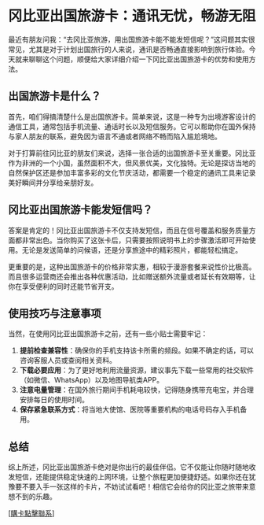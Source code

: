 # 冈比亚出国旅游卡：通讯无忧，畅游无阻

最近有朋友问我：“去冈比亚旅游，用出国旅游卡能不能发短信呢？”这问题其实很常见，尤其是对于计划出国旅行的人来说，通讯是否畅通直接影响到旅行体验。今天就来聊聊这个问题，顺便给大家详细介绍一下冈比亚出国旅游卡的优势和使用方法。

## 出国旅游卡是什么？

首先，咱们得搞清楚什么是出国旅游卡。简单来说，这是一种专为出境游客设计的通信工具，通常包括手机流量、通话时长以及短信服务。它可以帮助你在国外保持与家人朋友的联系，避免因为语言不通或者网络不畅而陷入尴尬境地。

对于打算前往冈比亚的朋友们来说，选择一张合适的出国旅游卡至关重要。冈比亚作为非洲的一个小国，虽然面积不大，但风景优美，文化独特。无论是探访当地的自然保护区还是参加丰富多彩的文化节庆活动，都需要一个稳定的通讯工具来记录美好瞬间并分享给亲朋好友。

## 冈比亚出国旅游卡能发短信吗？

答案是肯定的！冈比亚出国旅游卡不仅支持发短信，而且在信号覆盖和服务质量方面都非常出色。当你购买了这张卡后，只需要按照说明书上的步骤激活即可开始使用。无论是发送简单的问候语，还是分享旅途中的精彩照片，都能轻松搞定。

更重要的是，这种出国旅游卡的价格非常实惠，相较于漫游套餐来说性价比极高。而且很多运营商还会推出各种优惠活动，比如赠送额外流量或者延长有效期等，让你在享受便利的同时还能节省开支。

## 使用技巧与注意事项

当然，在使用冈比亚出国旅游卡之前，还有一些小贴士需要牢记：

1. **提前检查兼容性**：确保你的手机支持该卡所需的频段。如果不确定的话，可以咨询客服人员或查阅相关资料。
2. **下载必要应用**：为了更好地利用流量资源，建议事先下载一些常用的社交软件（如微信、WhatsApp）以及地图导航类APP。
3. **注意电量管理**：在国外旅行期间手机耗电较快，记得随身携带充电宝，并合理安排每日的使用时间。
4. **保存紧急联系方式**：将当地大使馆、医院等重要机构的电话号码存入手机备用。

## 总结

综上所述，冈比亚出国旅游卡绝对是你出行的最佳伴侣。它不仅能让你随时随地收发短信，还能提供稳定快速的上网环境，让整个旅程更加便捷舒适。如果你还在犹豫要不要入手一张这样的卡片，不妨试试看吧！相信它会给你的冈比亚之旅带来意想不到的乐趣。

[[購卡點擊聯系](https://t.me/s/esim1088)]